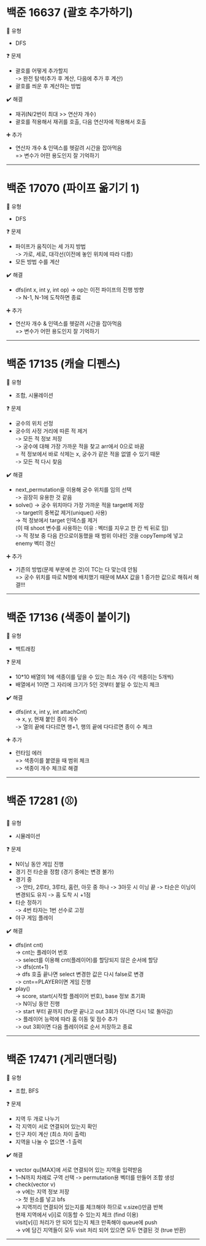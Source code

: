 # 백준 16637 (괄호 추가하기)
:pushpin: 유형  
* DFS  

:question: 문제  
* 괄호를 어떻게 추가할지  
	-> 완전 탐색(추가 후 계산, 다음에 추가 후 계산)  
* 괄호를 씌운 후 계산하는 방법  

:heavy_check_mark: 해결  
* 재귀(N/2번이 최대 >> 연산자 개수)  
* 괄호를 적용해서 재귀를 호출, 다음 연산자에 적용해서 호출    

:heavy_plus_sign: 추가
* 연산자 개수 & 인덱스를 헷갈려 시간을 잡아먹음  
  => 변수가 어떤 용도인지 잘 기억하기  

---  
# 백준 17070 (파이프 옮기기 1)
:pushpin: 유형  
* DFS  

:question: 문제  
* 파이프가 움직이는 세 가지 방법  
	-> 가로, 세로, 대각선(이전에 놓인 위치에 따라 다름)  
* 모든 방법 수를 계산  

:heavy_check_mark: 해결  
* dfs(int x, int y, int op)
	-> op는 이전 파이프의 진행 방향  
	-> N-1, N-1에 도착하면 종료  

:heavy_plus_sign: 추가
* 연산자 개수 & 인덱스를 헷갈려 시간을 잡아먹음  
  => 변수가 어떤 용도인지 잘 기억하기  

---  

# 백준 17135 (캐슬 디펜스)
:pushpin: 유형  
* 조합, 시뮬레이션  

:question: 문제  
* 궁수의 위치 선정   
* 궁수의 사정 거리에 따른 적 제거  
	-> 모든 적 정보 저장  
	-> 궁수에 대해 가장 가까운 적을 찾고 arr에서 0으로 바꿈  
		= 적 정보에서 바로 삭제는 x, 궁수가 같은 적을 없앨 수 있기 때문  
	-> 모든 적 다시 찾음  

:heavy_check_mark: 해결  
* next_permutation을 이용해 궁수 위치를 임의 선택  
	-> 굉장히 유용한 것 같음  
* solve()
	-> 궁수 위치마다 가장 가까운 적을 target에 저장  
	-> target의 중복값 제거(unique() 사용)  
	-> 적 정보에서 target 인덱스를 제거  
		(이 때 shoot 변수를 사용하는 이유 : 벡터를 지우고 한 칸 씩 뒤로 밈)  
	-> 적 정보 중 다음 칸으로이동했을 때 범위 이내인 것을 copyTemp에 넣고 enemy 벡터 갱신  

:heavy_plus_sign: 추가
* 기존의 방법(문제 부분에 쓴 것)이 TC는 다 맞는데 안됨  
	=> 궁수 위치를 따로 N행에 배치했기 때문에 MAX 값을 1 증가한 값으로 해줘서 해결!!!  

---  

# 백준 17136 (색종이 붙이기)
:pushpin: 유형  
* 백트래킹   

:question: 문제  
* 10*10 배열의 1에 색종이를 덮을 수 있는 최소 개수 (각 색종이는 5개씩)   
* 배열에서 1이면 그 자리에 크기가 5인 것부터 붙일 수 있는지 체크  

:heavy_check_mark: 해결  
* dfs(int x, int y, int attachCnt)  
	-> x, y, 현재 붙인 종이 개수  
	-> 열의 끝에 다다르면 행+1, 행의 끝에 다다르면 종이 수 체크  
	
:heavy_plus_sign: 추가
* 런타임 에러  
	=> 색종이를 붙였을 때 범위 체크  
	=> 색종이 개수 체크로 해결  

---  

# 백준 17281 (⚾)
:pushpin: 유형  
* 시뮬레이션   

:question: 문제  
* N이닝 동안 게임 진행   
* 경기 전 타순을 정함 (경기 중에는 변경 불가)  
* 경기 중  
	-> 안타, 2루타, 3루타, 홈런, 아웃 중 하나
	-> 3아웃 시 이닝 끝
	-> 타순은 이닝이 변경되도 유지
	-> 홈 도착 시 +1점  
* 타순 정하기  
	-> 4번 타자는 1번 선수로 고정  
* 야구 게임 플레이  

:heavy_check_mark: 해결  
* dfs(int cnt)  
	-> cnt는 플레이어 번호  
	-> select를 이용해 cnt(플레이어)를 할당되지 않은 순서에 할당  
	-> dfs(cnt+1)   
	-> dfs 호출 끝나면 select 변경한 값은 다시 false로 변경  
	-> cnt==PLAYER이면 게임 진행  
* play()  
	-> score, start(시작할 플레이어 번호), base 정보 초기화  
	-> N이닝 동안 진행  
	-> start 부터 끝까지 (for문 끝나고 out 3회가 아니면 다시 1로 돌아감)  
	-> 플레이어 능력에 따라 홈 이동 및 점수 추가  
	-> out 3회이면 다음 플레이어로 순서 저장하고 종료  

---

# 백준 17471 (게리맨더링)
:pushpin: 유형  
* 조합, BFS   

:question: 문제  
* 지역 두 개로 나누기   
* 각 지역이 서로 연결되어 있는지 확인  
* 인구 차이 계산 (최소 차이 출력)  
* 지역을 나눌 수 없으면 -1 출력    

:heavy_check_mark: 해결  
* vector<int> qu[MAX]에 서로 연결되어 있는 지역을 입력받음  
* 1~N까지 차례로 구역 선택
	-> permutation용 벡터를 만들어 조합 생성  
* check(vector<int> v)  
	-> v에는 지역 정보 저장  
	-> 첫 원소를 넣고 bfs  
	-> 지역끼리 연결되어 있는지를 체크해야 하므로 v.size()만큼 반복  
		현재 지역에서 v[i]로 이동할 수 있는지 체크 (find 이용)  
		visit[v[i]] 처리가 안 되어 있는지 체크
		만족해야 queue에 push  
	-> v에 담긴 지역들이 모두 visit 처리 되어 있으면 모두 연결된 것 (true 반환)  
	
---